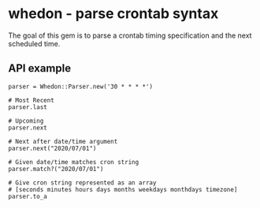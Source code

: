 # whedon - parse crontab syntax

The goal of this gem is to parse a crontab timing specification and the next
scheduled time.

## API example

```
parser = Whedon::Parser.new('30 * * * *')

# Most Recent
parser.last

# Upcoming
parser.next

# Next after date/time argument
parser.next("2020/07/01")

# Given date/time matches cron string
parser.match?("2020/07/01")

# Give cron string represented as an array
# [seconds minutes hours days months weekdays monthdays timezone]
parser.to_a
```
